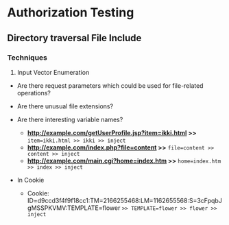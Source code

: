 # Authorization Testing
## Directory traversal File Include

### Techniques

1. Input Vector Enumeration 
* Are there request parameters which could be used for file-related operations?
* Are there unusual file extensions?
* Are there interesting variable names?
	+ **http://example.com/getUserProfile.jsp?item=ikki.html >>**
	`item=ikki.html >> ikki >> inject`
	+ **http://example.com/index.php?file=content >>**
	`file=content >> content >> inject`
	+ **http://example.com/main.cgi?home=index.htm >>**
	`home=index.htm >> index >> inject`

* In Cookie
	+ Cookie: ID=d9ccd3f4f9f18cc1:TM=2166255468:LM=1162655568:S=3cFpqbJgMSSPKVMV:TEMPLATE=flower 
	`>> TEMPLATE=flower >> flower >> inject`